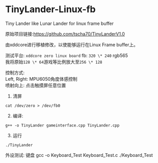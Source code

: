 <!--
 * @Author: Chengsen Dong 1034029664@qq.com
 * @Date: 2023-08-03 13:23:03
 * @LastEditors: Chengsen Dong 1034029664@qq.com
 * @LastEditTime: 2023-08-05 09:52:57
 * @FilePath: /TinyLander-Linux-fb/README.md
 * @Description: 这是默认设置,请设置`customMade`, 打开koroFileHeader查看配置 进行设置: https://github.com/OBKoro1/koro1FileHeader/wiki/%E9%85%8D%E7%BD%AE
-->
# TinyLander-Linux-fb
Tiny Lander like Lunar Lander for linux frame buffer     

原始项目链接:https://github.com/tscha70/TinyLanderV1.0     

由xddcore进行移植修改，以使能够运行在Linux Frame buffer上。     

测试平台: `xddcore zero linux board`
fb: `320 \* 240` rgb565      
我将原始`128 \* 64`游戏等比例放大至`256 \* 128`    

控制方式:      
Left, Right: MPU6050角度体感控制     
喷射向上: 点击触摸屏任意位置     


1. 清屏
```
cat /dev/zero > /dev/fb0
```
2. 编译:
```
g++ -o TinyLander gameinterface.cpp TinyLander.cpp
```
3. 运行
```
./TinyLander
```

外设测试:
键盘
gcc -o Keyboard_Test Keyboard_Test.c
./Keyboard_Test
